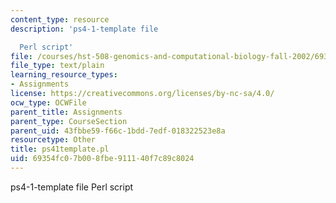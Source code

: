 ```yaml
---
content_type: resource
description: 'ps4-1-template file

  Perl script'
file: /courses/hst-508-genomics-and-computational-biology-fall-2002/69354fc07b008fbe911140f7c89c8024_ps41template.pl
file_type: text/plain
learning_resource_types:
- Assignments
license: https://creativecommons.org/licenses/by-nc-sa/4.0/
ocw_type: OCWFile
parent_title: Assignments
parent_type: CourseSection
parent_uid: 43fbbe59-f66c-1bdd-7edf-018322523e8a
resourcetype: Other
title: ps41template.pl
uid: 69354fc0-7b00-8fbe-9111-40f7c89c8024
---
```

ps4-1-template file
Perl script